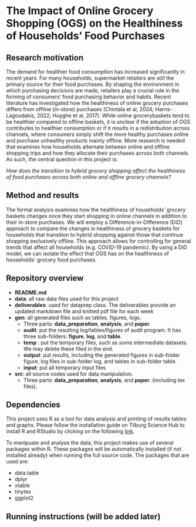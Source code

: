 # The Impact of Online Grocery Shopping (OGS) on the Healthiness of Households’ Food Purchases

## Research motivation

The demand for healthier food consumption has increased significantly in recent years. For many households, supermarket retailers are still the primary source for their food purchases. By shaping the environment in
which purchasing decisions are made, retailers play a crucial role in the forming of consumers’ food purchasing
behavior and habits. Recent literature has investigated how the healthiness of online grocery purchases differs from offline (in-store) purchases (Chintala et al, 2024; Harris-Lagoudakis, 2022; Huyghe et al, 2017).
While online grocerybaskets tend to be healthier compared to offline baskets, it is unclear if the adoption of OGS contributes to
healthier consumption or if it results in a redistribution across channels, where consumers simply shift the
more healthy purchases online and purchase unhealthy products mainly offline. More research is needed that
examines how households alternate between online and offline shopping trips and how they allocate their
purchases across both channels. As such, the central question in this project is:

*How does the transition to hybrid grocery shopping affect the healthiness of food purchases across both online and offline grocery channels?*

## Method and results

The formal analysis examines how the healthiness of households’ grocery baskets changes once they start
shopping in online channels in addition to their in-store purchases. We will employ a Difference-in-Difference
(DiD) approach to compare the changes in healthiness of grocery baskets for households that transition to
hybrid shopping against those that continue shopping exclusively offline. This approach allows for controlling
for general trends that affect all households (e.g. COVID-19 pandemic). By using a DiD model, we can isolate
the effect that OGS has on the healthiness of households’ grocery food purchases.

## Repository overview
- **README.md**
- **data**: all raw data files used for this project
- **deliverables**: used for dataprep class. The deliverables provide an updated markdown file and knitted pdf file for each week
- **gen**: all generated files such as tables, figures, logs.
    * Three parts: **data_preparation**, **analysis**, and **paper**.
    * **audit**: put the resulting log/tables/figures of audit program. It has three sub-folders: **figure**, **log**, and **table**.
    * **temp** : put the temporary files, such as some intermediate datasets. We may delete these filed in the end.
    * **output**: put results, including the generated figures in sub-folder figure, log files in sub-folder log, and tables in sub-folder table.
    * **input**: put all temporary input files
- **src**:  all source codes used for data manipulation.
  * Three parts: **data_preparation**, **analysis**, and **paper**. (including tex files).

## Dependencies
This project uses R as a tool for data analysis and printing of results tables and graphs. Please follow the installation guide on Tilburg Science Hub to install R and RStudio by clicking on the following [link](https://tilburgsciencehub.com/topics/computer-setup/software-installation/rstudio/r/).

To manipuate and analyse the data, this project makes use of several packages within R. These packages will be automatically installed (if not installed already) when running the full source code. The packages that are used are:
* data.table
* dplyr
* xtable
* tinytex
* ggplot2
  

## Running instructions (will be added later)
